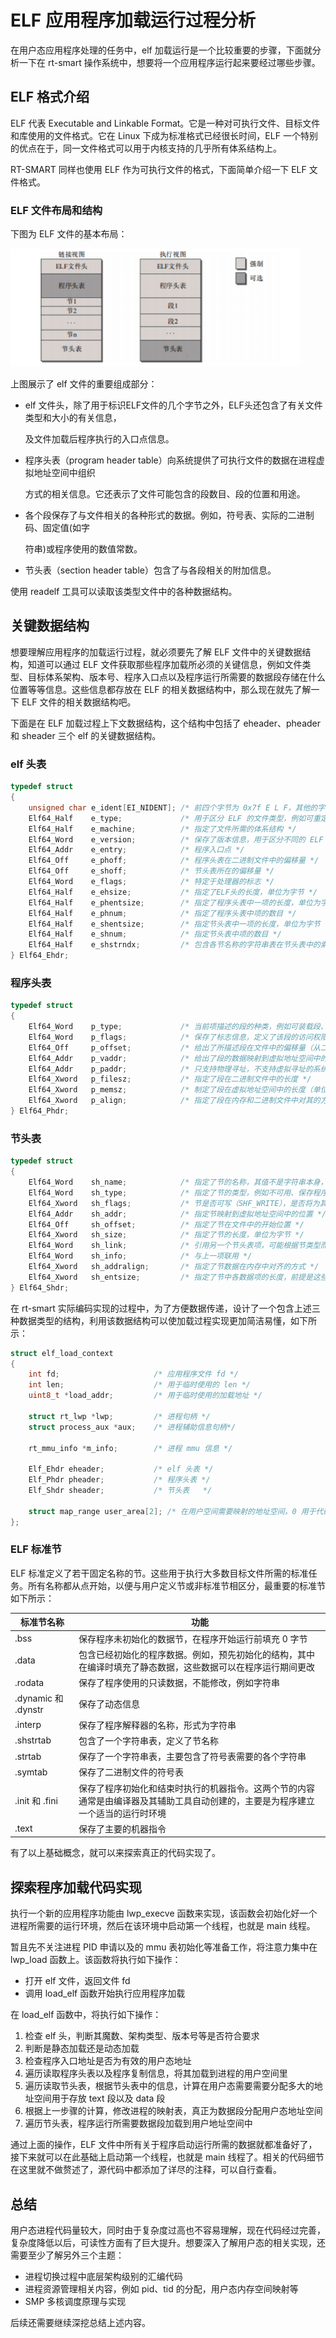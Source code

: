 # ELF 应用程序加载运行过程分析

在用户态应用程序处理的任务中，elf 加载运行是一个比较重要的步骤，下面就分析一下在 rt-smart  操作系统中，想要将一个应用程序运行起来要经过哪些步骤。

## ELF 格式介绍

ELF 代表 Executable and Linkable Format。它是一种对可执行文件、目标文件和库使用的文件格式。它在 Linux 下成为标准格式已经很长时间，ELF 一个特别的优点在于，同一文件格式可以用于内核支持的几乎所有体系结构上。

RT-SMART 同样也使用 ELF 作为可执行文件的格式，下面简单介绍一下 ELF 文件格式。

### ELF 文件布局和结构

下图为 ELF 文件的基本布局：

![image-20211229180539936](figures/image-20211229180539936.png)

上图展示了 elf 文件的重要组成部分：

- elf 文件头，除了用于标识ELF文件的几个字节之外，ELF头还包含了有关文件类型和大小的有关信息，

  及文件加载后程序执行的入口点信息。

- 程序头表（program header table）向系统提供了可执行文件的数据在进程虚拟地址空间中组织

  方式的相关信息。它还表示了文件可能包含的段数目、段的位置和用途。

- 各个段保存了与文件相关的各种形式的数据。例如，符号表、实际的二进制码、固定值(如字

  符串)或程序使用的数值常数。

- 节头表（section header table）包含了与各段相关的附加信息。

使用 readelf 工具可以读取该类型文件中的各种数据结构。

## 关键数据结构

想要理解应用程序的加载运行过程，就必须要先了解 ELF 文件中的关键数据结构，知道可以通过 ELF 文件获取那些程序加载所必须的关键信息，例如文件类型、目标体系架构、版本号、程序入口点以及程序运行所需要的数据段存储在什么位置等等信息。这些信息都存放在 ELF 的相关数据结构中，那么现在就先了解一下 ELF 文件的相关数据结构吧。

下面是在 ELF 加载过程上下文数据结构，这个结构中包括了 eheader、pheader 和 sheader 三个 elf 的关键数据结构。

### elf 头表

```c
typedef struct
{
    unsigned char e_ident[EI_NIDENT]; /* 前四个字节为 0x7f E L F，其他的字节位置都有特定的语义 */
    Elf64_Half    e_type;             /* 用于区分 ELF 的文件类型，例如可重定位、可执行、动态库、core dump 文件 */
    Elf64_Half    e_machine;          /* 指定了文件所需的体系结构 */
    Elf64_Word    e_version;          /* 保存了版本信息，用于区分不同的 ELF 变体，目前该规范只定义了版本 1 */
    Elf64_Addr    e_entry;            /* 程序入口点 */
    Elf64_Off     e_phoff;            /* 程序头表在二进制文件中的偏移量 */
    Elf64_Off     e_shoff;            /* 节头表所在的偏移量 */
    Elf64_Word    e_flags;            /* 特定于处理器的标志 */
    Elf64_Half    e_ehsize;           /* 指定了ELF头的长度，单位为字节 */
    Elf64_Half    e_phentsize;        /* 指定了程序头表中一项的长度，单位为字节（所有项的长度都相同） */
    Elf64_Half    e_phnum;            /* 指定了程序头表中项的数目 */
    Elf64_Half    e_shentsize;        /* 指定节头表中一项的长度，单位为字节（所有项的长度都相同） */
    Elf64_Half    e_shnum;            /* 指定节头表中项的数目 */
    Elf64_Half    e_shstrndx;         /* 包含各节名称的字符串表在节头表中的索引位置 */
} Elf64_Ehdr;
```

### 程序头表

```c
typedef struct
{
    Elf64_Word    p_type;             /* 当前项描述的段的种类，例如可装载段、动态链接、程序解释等段类型 */
    Elf64_Word    p_flags;            /* 保存了标志信息，定义了该段的访问权限，RWX */
    Elf64_Off     p_offset;           /* 给出了所描述段在文件中的偏移量（从二进制文件起始处开始计算，单位为字节） */
    Elf64_Addr    p_vaddr;            /* 给出了段的数据映射到虚拟地址空间中的位置（对于可装载段类型） */
    Elf64_Addr    p_paddr;            /* 只支持物理寻址，不支持虚拟寻址的系统，将使用 p_paddr 保存信息 */
    Elf64_Xword   p_filesz;           /* 指定了段在二进制文件中的长度 */
    Elf64_Xword   p_memsz;            /* 制定了段在虚拟地址空间中的长度（单位为字节），与文件中物理的长度差值可通过阶段数据或者填充 0 字节来补偿 */
    Elf64_Xword   p_align;            /* 指定了段在内存和二进制文件中对其的方式（p_vaddr 和 p_offset 地址必须是模 p_align 的，也就是 p_align 的倍数），例如 p_align 的值为 0x1000 = 4096，这意味着段必须对其到 4KB 页 */
} Elf64_Phdr;
```

### 节头表

```c
typedef struct
{
    Elf64_Word    sh_name;            /* 指定了节的名称，其值不是字符串本身，而是字符串表的一个索引 */
    Elf64_Word    sh_type;            /* 指定了节的类型，例如不可用、保存程序相关信息、符号表、包含字符串表的节、重定位信息、散列表、动态链接信息等类型 */
    Elf64_Xword   sh_flags;           /* 节是否可写（SHF_WRITE），是否将为其分配虚拟内存（SHF_ALLOC），节是否包含可执行的机器代码（SHF_EXECINSTR） */
    Elf64_Addr    sh_addr;            /* 指定节映射到虚拟地址空间中的位置 */
    Elf64_Off     sh_offset;          /* 指定了节在文件中的开始位置 */
    Elf64_Xword   sh_size;            /* 指定了节的长度，单位为字节 */
    Elf64_Word    sh_link;            /* 引用另一个节头表项，可能根据节类型而进行不同的解释 */
    Elf64_Word    sh_info;            /* 与上一项联用 */
    Elf64_Xword   sh_addralign;       /* 指定了节数据在内存中对齐的方式 */
    Elf64_Xword   sh_entsize;         /* 指定了节中各数据项的长度，前提是这些数据项的长度都相同，例如字符串表 */
} Elf64_Shdr;
```

在 rt-smart  实际编码实现的过程中，为了方便数据传递，设计了一个包含上述三种数据类型的结构，利用该数据结构可以使加载过程实现更加简洁易懂，如下所示：

```c
struct elf_load_context
{
    int fd;                     /* 应用程序文件 fd */
    int len;                    /* 用于临时使用的 len */
    uint8_t *load_addr;         /* 用于临时使用的加载地址 */

    struct rt_lwp *lwp;         /* 进程句柄 */
    struct process_aux *aux;    /* 进程辅助信息句柄*/

    rt_mmu_info *m_info;        /* 进程 mmu 信息 */

    Elf_Ehdr eheader;           /* elf 头表 */
    Elf_Phdr pheader;           /* 程序头表 */
    Elf_Shdr sheader;           /* 节头表   */

    struct map_range user_area[2]; /* 在用户空间需要映射的地址空间，0 用于代码段，1 用于数据段 */
};
```

### ELF 标准节

ELF 标准定义了若干固定名称的节。这些用于执行大多数目标文件所需的标准任务。所有名称都从点开始，以便与用户定义节或非标准节相区分，最重要的标准节如下所示：

| 标准节名称          | 功能                                                         |
| ------------------- | ------------------------------------------------------------ |
| .bss                | 保存程序未初始化的数据节，在程序开始运行前填充 0 字节        |
| .data               | 包含已经初始化的程序数据。例如，预先初始化的结构，其中在编译时填充了静态数据，这些数据可以在程序运行期间更改 |
| .rodata             | 保存了程序使用的只读数据，不能修改，例如字符串               |
| .dynamic 和 .dynstr | 保存了动态信息                                               |
| .interp             | 保存了程序解释器的名称，形式为字符串                         |
| .shstrtab           | 包含了一个字符串表，定义了节名称                             |
| .strtab             | 保存了一个字符串表，主要包含了符号表需要的各个字符串         |
| .symtab             | 保存了二进制文件的符号表                                     |
| .init 和 .fini      | 保存了程序初始化和结束时执行的机器指令。这两个节的内容通常是由编译器及其辅助工具自动创建的，主要是为程序建立一个适当的运行时环境 |
| .text               | 保存了主要的机器指令                                         |

有了以上基础概念，就可以来探索真正的代码实现了。

## 探索程序加载代码实现

执行一个新的应用程序功能由 lwp_execve 函数来实现，该函数会初始化好一个进程所需要的运行环境，然后在该环境中启动第一个线程，也就是 main 线程。

暂且先不关注进程 PID 申请以及的 mmu 表初始化等准备工作，将注意力集中在 lwp_load 函数上。该函数将执行如下操作：

- 打开 elf 文件，返回文件 fd
- 调用 load_elf 函数开始执行应用程序加载

在 load_elf 函数中，将执行如下操作：

1. 检查 elf 头，判断其魔数、架构类型、版本号等是否符合要求
2. 判断是静态加载还是动态加载
3. 检查程序入口地址是否为有效的用户态地址
4. 遍历读取程序头表以及程序复制信息，将其加载到进程的用户空间里
5. 遍历读取节头表，根据节头表中的信息，计算在用户态需要需要分配多大的地址空间用于存放 text 段以及 data 段
6. 根据上一步骤的计算，修改进程的映射表，真正为数据段分配用户态地址空间
7. 遍历节头表，程序运行所需要数据段加载到用户地址空间中

通过上面的操作，ELF 文件中所有关于程序启动运行所需的数据就都准备好了，接下来就可以在此基础上启动第一个线程，也就是 main 线程了。相关的代码细节在这里就不做赘述了，源代码中都添加了详尽的注释，可以自行查看。

## 总结

用户态进程代码量较大，同时由于复杂度过高也不容易理解，现在代码经过完善，复杂度降低以后，可读性方面有了巨大提升。想要深入了解用户态的相关实现，还需要至少了解另外三个主题：

- 进程切换过程中底层架构级别的汇编代码
- 进程资源管理相关内容，例如 pid、tid 的分配，用户态内存空间映射等
- SMP 多核调度原理与实现

后续还需要继续深挖总结上述内容。






















